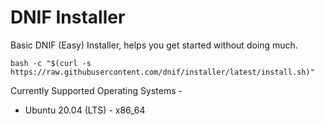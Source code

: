 # DNIF Installer
Basic DNIF (Easy) Installer, helps you get started without doing much.

`bash -c "$(curl -s https://raw.githubusercontent.com/dnif/installer/latest/install.sh)"`

Currently Supported Operating Systems -
- Ubuntu 20.04 (LTS) - x86_64
